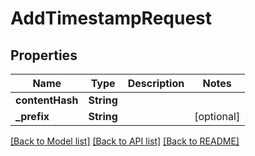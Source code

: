 # AddTimestampRequest

## Properties
Name | Type | Description | Notes
------------ | ------------- | ------------- | -------------
**contentHash** | **String** |  | 
**_prefix** | **String** |  | [optional] 

[[Back to Model list]](../README.md#documentation-for-models) [[Back to API list]](../README.md#documentation-for-api-endpoints) [[Back to README]](../README.md)


